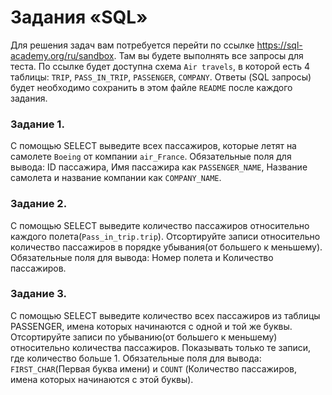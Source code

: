 # Задания «SQL»

Для решения задач вам потребуется перейти по ссылке https://sql-academy.org/ru/sandbox. 
Там вы будете выполнять все запросы для теста. По ссылке будет доступна схема `Air travels`, в которой есть
4 таблицы: `TRIP`, `PASS_IN_TRIP`, `PASSENGER`, `COMPANY`. Ответы (SQL запросы) будет необходимо сохранить в этом файле `README`
после каждого задания.

### Задание 1.

C помощью SELECT выведите всех пассажиров, которые летят на самолете `Boeing` от компании `air_France`.
Обязательные поля для вывода: ID пассажира, Имя пассажира как `PASSENGER_NAME`, Название самолета и название компании
как `COMPANY_NAME`.

<!-- ЗАКРЕПИТЕ ВАШ SELECT ОТ 1 ЗАДАНИЯ ЗДЕСЬ -->

### Задание 2.

C помощью SELECT выведите количество пассажиров относительно каждого полета(`Pass_in_trip.trip`).
Отсортируйте записи относительно количество пассажиров в порядке убывания(от большего к меньшему).
Обязательные поля для вывода: Номер полета и Количество пассажиров.

<!-- ЗАКРЕПИТЕ ВАШ SELECT ОТ 2 ЗАДАНИЯ ЗДЕСЬ -->

### Задание 3.

С помощью SELECT выведите количество всех пассажиров из таблицы PASSENGER, имена которых начинаются с одной и той же буквы.
Отсортируйте записи по убыванию(от большего к меньшему) относительно количества пассажиров. Показывать только те записи,
где количество больше 1. Обязательные поля для вывода: `FIRST_CHAR`(Первая буква имени) 
и `COUNT` (Количество пассажиров, имена которых начинаются с этой буквы).

<!-- ЗАКРЕПИТЕ ВАШ SELECT ОТ 3 ЗАДАНИЯ ЗДЕСЬ -->

<!-- После выполнения всех заданий, необходимо сделать push в репозиторий и отправить ссылку на него -->
